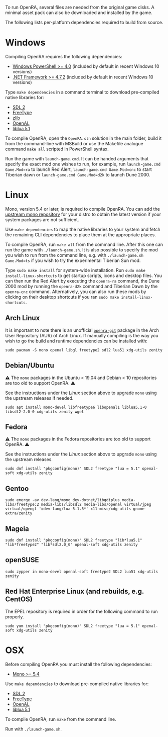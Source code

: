 To run OpenRA, several files are needed from the original game disks.
A minimal asset pack can also be downloaded and installed by the game.

The following lists per-platform dependencies required to build from source.

Windows
=======

Compiling OpenRA requires the following dependencies:
* [Windows PowerShell >= 4.0](http://microsoft.com/powershell) (included by default in recent Windows 10 versions)
* [.NET Framework >= 4.7.2](https://dotnet.microsoft.com/download/dotnet-framework/net472) (included by default in recent Windows 10 versions)

Type `make dependencies` in a command terminal to download pre-compiled native libraries for:
* [SDL 2](http://www.libsdl.org/download-2.0.php)
* [FreeType](http://gnuwin32.sourceforge.net/packages/freetype.htm)
* [zlib](http://gnuwin32.sourceforge.net/packages/zlib.htm)
* [OpenAL](http://kcat.strangesoft.net/openal.html)
* [liblua 5.1](http://luabinaries.sourceforge.net/download.html)

To compile OpenRA, open the `OpenRA.sln` solution in the main folder, build it from the command-line with MSBuild or use the Makefile analogue command `make all` scripted in PowerShell syntax.

Run the game with `launch-game.cmd`. It can be handed arguments that specify the exact mod one wishes to run, for example, run `launch-game.cmd Game.Mod=ra` to launch Red Alert, `launch-game.cmd Game.Mod=cnc` to start Tiberian dawn or `launch-game.cmd Game.Mod=d2k` to launch Dune 2000.

Linux
=====

Mono, version 5.4 or later, is required to compile OpenRA. You can add the [upstream mono repository](https://www.mono-project.com/download/stable/#download-lin) for your distro to obtain the latest version if your system packages are not sufficient.

Use `make dependencies` to map the native libraries to your system and fetch the remaining CLI dependencies to place them at the appropriate places.

To compile OpenRA, run `make all` from the command line. After this one can run the game with `./launch-game.sh`. It is also possible to specify the mod you wish to run from the command line, e.g. with `./launch-game.sh Game.Mod=ts` if you wish to try the experimental Tiberian Sun mod. 

Type `sudo make install` for system-wide installation. Run `sudo make install-linux-shortcuts` to get startup scripts, icons and desktop files. You can then run the Red Alert by executing the `openra-ra` command, the Dune 2000 mod by running the `openra-d2k` command and Tiberian Dawn by the `openra-cnc` command. Alternatively, you can also run these mods by clicking on their desktop shortcuts if you ran `sudo make install-linux-shortcuts`. 

Arch Linux
----------

It is important to note there is an unofficial [`openra-git`](https://aur.archlinux.org/packages/openra-git) package in the Arch User Repository (AUR) of Arch Linux. If manually compiling is the way you wish to go the build and runtime dependencies can be installed with:

```
sudo pacman -S mono openal libgl freetype2 sdl2 lua51 xdg-utils zenity
```

Debian/Ubuntu
-------------

:warning: The `mono` packages in the Ubuntu < 19.04 and Debian < 10 repositories are too old to support OpenRA. :warning:

See the instructions under the *Linux* section above to upgrade `mono` using the upstream releases if needed.

```
sudo apt install mono-devel libfreetype6 libopenal1 liblua5.1-0 libsdl2-2.0-0 xdg-utils zenity wget
```

Fedora
------

:warning: The `mono` packages in the Fedora repositories are too old to support OpenRA. :warning:

See the instructions under the *Linux* section above to upgrade `mono` using the upstream releases.


```
sudo dnf install "pkgconfig(mono)" SDL2 freetype "lua = 5.1" openal-soft xdg-utils zenity
```

Gentoo
------

```
sudo emerge -av dev-lang/mono dev-dotnet/libgdiplus media-libs/freetype:2 media-libs/libsdl2 media-libs/openal virtual/jpeg virtual/opengl '=dev-lang/lua-5.1.5*' x11-misc/xdg-utils gnome-extra/zenity
```

Mageia
------

```
sudo dnf install "pkgconfig(mono)" SDL2 freetype "lib*lua5.1" "lib*freetype2" "lib*sdl2.0_0" openal-soft xdg-utils zenity
```

openSUSE
--------

```
sudo zypper in mono-devel openal-soft freetype2 SDL2 lua51 xdg-utils zenity
```

Red Hat Enterprise Linux (and rebuilds, e.g. CentOS)
----------------------------------------------------

The EPEL repository is required in order for the following command to run properly. 

```
sudo yum install "pkgconfig(mono)" SDL2 freetype "lua = 5.1" openal-soft xdg-utils zenity
```

OSX
=====

Before compiling OpenRA you must install the following dependencies:
* [Mono >= 5.4](https://www.mono-project.com/download/stable/#download-mac)

Use `make dependencies` to download pre-compiled native libraries for:
* [SDL 2](http://www.libsdl.org/download-2.0.php)
* [FreeType](http://gnuwin32.sourceforge.net/packages/freetype.htm)
* [OpenAL](http://kcat.strangesoft.net/openal.html)
* [liblua 5.1](http://luabinaries.sourceforge.net/download.html)

To compile OpenRA, run `make` from the command line.

Run with `./launch-game.sh`.
